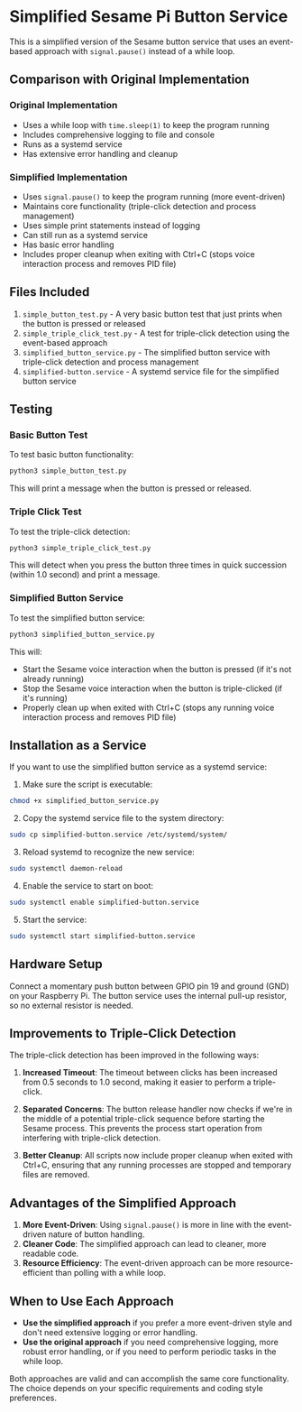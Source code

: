 # Simplified Sesame Pi Button Service

This is a simplified version of the Sesame button service that uses an event-based approach with `signal.pause()` instead of a while loop.

## Comparison with Original Implementation

### Original Implementation
- Uses a while loop with `time.sleep(1)` to keep the program running
- Includes comprehensive logging to file and console
- Runs as a systemd service
- Has extensive error handling and cleanup

### Simplified Implementation
- Uses `signal.pause()` to keep the program running (more event-driven)
- Maintains core functionality (triple-click detection and process management)
- Uses simple print statements instead of logging
- Can still run as a systemd service
- Has basic error handling
- Includes proper cleanup when exiting with Ctrl+C (stops voice interaction process and removes PID file)

## Files Included

1. `simple_button_test.py` - A very basic button test that just prints when the button is pressed or released
2. `simple_triple_click_test.py` - A test for triple-click detection using the event-based approach
3. `simplified_button_service.py` - The simplified button service with triple-click detection and process management
4. `simplified-button.service` - A systemd service file for the simplified button service

## Testing

### Basic Button Test

To test basic button functionality:

```bash
python3 simple_button_test.py
```

This will print a message when the button is pressed or released.

### Triple Click Test

To test the triple-click detection:

```bash
python3 simple_triple_click_test.py
```

This will detect when you press the button three times in quick succession (within 1.0 second) and print a message.

### Simplified Button Service

To test the simplified button service:

```bash
python3 simplified_button_service.py
```

This will:
- Start the Sesame voice interaction when the button is pressed (if it's not already running)
- Stop the Sesame voice interaction when the button is triple-clicked (if it's running)
- Properly clean up when exited with Ctrl+C (stops any running voice interaction process and removes PID file)

## Installation as a Service

If you want to use the simplified button service as a systemd service:

1. Make sure the script is executable:

```bash
chmod +x simplified_button_service.py
```

2. Copy the systemd service file to the system directory:

```bash
sudo cp simplified-button.service /etc/systemd/system/
```

3. Reload systemd to recognize the new service:

```bash
sudo systemctl daemon-reload
```

4. Enable the service to start on boot:

```bash
sudo systemctl enable simplified-button.service
```

5. Start the service:

```bash
sudo systemctl start simplified-button.service
```

## Hardware Setup

Connect a momentary push button between GPIO pin 19 and ground (GND) on your Raspberry Pi. The button service uses the internal pull-up resistor, so no external resistor is needed.

## Improvements to Triple-Click Detection

The triple-click detection has been improved in the following ways:

1. **Increased Timeout**: The timeout between clicks has been increased from 0.5 seconds to 1.0 second, making it easier to perform a triple-click.

2. **Separated Concerns**: The button release handler now checks if we're in the middle of a potential triple-click sequence before starting the Sesame process. This prevents the process start operation from interfering with triple-click detection.

3. **Better Cleanup**: All scripts now include proper cleanup when exited with Ctrl+C, ensuring that any running processes are stopped and temporary files are removed.

## Advantages of the Simplified Approach

1. **More Event-Driven**: Using `signal.pause()` is more in line with the event-driven nature of button handling.
2. **Cleaner Code**: The simplified approach can lead to cleaner, more readable code.
3. **Resource Efficiency**: The event-driven approach can be more resource-efficient than polling with a while loop.

## When to Use Each Approach

- **Use the simplified approach** if you prefer a more event-driven style and don't need extensive logging or error handling.
- **Use the original approach** if you need comprehensive logging, more robust error handling, or if you need to perform periodic tasks in the while loop.

Both approaches are valid and can accomplish the same core functionality. The choice depends on your specific requirements and coding style preferences.

